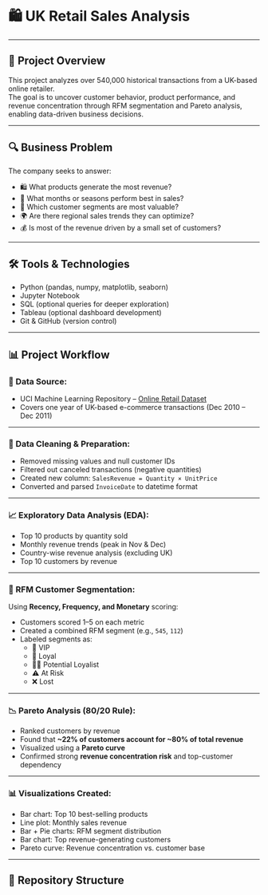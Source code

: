 # 🛍️ UK Retail Sales Analysis

---

## 📌 Project Overview

This project analyzes over 540,000 historical transactions from a UK-based online retailer.  
The goal is to uncover customer behavior, product performance, and revenue concentration through RFM segmentation and Pareto analysis, enabling data-driven business decisions.

---

## 🔍 Business Problem

The company seeks to answer:
- 🛍️ What products generate the most revenue?
- 📆 What months or seasons perform best in sales?
- 👤 Which customer segments are most valuable?
- 🌍 Are there regional sales trends they can optimize?
- 💰 Is most of the revenue driven by a small set of customers?

---

## 🛠️ Tools & Technologies

- Python (pandas, numpy, matplotlib, seaborn)
- Jupyter Notebook
- SQL (optional queries for deeper exploration)
- Tableau (optional dashboard development)
- Git & GitHub (version control)

---

## 📊 Project Workflow

### 🔗 Data Source:
- UCI Machine Learning Repository – [Online Retail Dataset](https://archive.ics.uci.edu/dataset/352/online+retail)
- Covers one year of UK-based e-commerce transactions (Dec 2010 – Dec 2011)

---

### 🧼 Data Cleaning & Preparation:

- Removed missing values and null customer IDs
- Filtered out canceled transactions (negative quantities)
- Created new column: `SalesRevenue = Quantity × UnitPrice`
- Converted and parsed `InvoiceDate` to datetime format

---

### 📈 Exploratory Data Analysis (EDA):

- Top 10 products by quantity sold
- Monthly revenue trends (peak in Nov & Dec)
- Country-wise revenue analysis (excluding UK)
- Top 10 customers by revenue

---

### 🧠 RFM Customer Segmentation:

Using **Recency, Frequency, and Monetary** scoring:
- Customers scored 1–5 on each metric
- Created a combined RFM segment (e.g., `545`, `112`)
- Labeled segments as:  
  - 🎯 VIP  
  - 💎 Loyal  
  - 🕵️‍♂️ Potential Loyalist  
  - ⚠️ At Risk  
  - ❌ Lost

---

### 📉 Pareto Analysis (80/20 Rule):

- Ranked customers by revenue
- Found that **~22% of customers account for ~80% of total revenue**
- Visualized using a **Pareto curve**
- Confirmed strong **revenue concentration risk** and top-customer dependency

---

### 📊 Visualizations Created:

- Bar chart: Top 10 best-selling products
- Line plot: Monthly sales revenue
- Bar + Pie charts: RFM segment distribution
- Bar chart: Top revenue-generating customers
- Pareto curve: Revenue concentration vs. customer base

---

## 📂 Repository Structure

